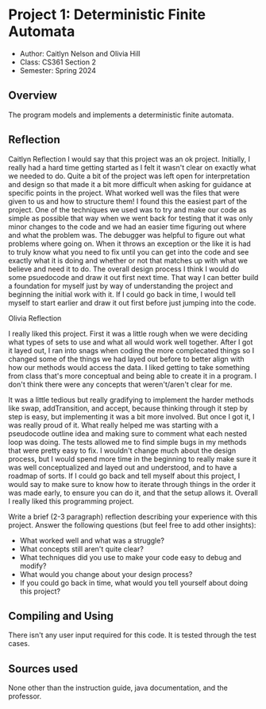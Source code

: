 # Project 1: Deterministic Finite Automata

* Author: Caitlyn Nelson and Olivia Hill
* Class: CS361 Section 2
* Semester: Spring 2024

## Overview

The program models and implements a deterministic finite automata.

## Reflection

Caitlyn Reflection
I would say that this project was an ok project. Initially, I really had a hard time getting started as I felt it wasn't clear on exactly what we needed to do. Quite a bit of the project was left open for interpretation and design so that made it a bit more difficult when asking for guidance at specific points in the project. What worked well was the files that were given to us and how to structure them! I found this the easiest part of the project. One of the techniques we used was to try and make our code as simple as possible that way when we went back for testing that it was only minor changes to the code and we had an easier time figuring out where and what the problem was. The debugger was helpful to figure out what problems where going on. When it throws an exception or the like it is had to truly know what you need to fix until you can get into the code and see exactly what it is doing and whether or not that matches up with what we believe and need it to do. 
The overall design process I think I would do some psuedocode and draw it out first next time. That way I can better build a foundation for myself just by way of understanding the project and beginning the initial work with it. If I could go back in time, I would tell myself to start earlier and draw it out first before just jumping into the code.

Olivia Reflection
<p>I really liked this project. First it was a little rough when we were deciding what types of sets to use and what all would work well together. After I got it layed out, I ran into snags when coding the more complecated things so I changed some of the things we had layed out before to better align with how our methods would access the data. I liked getting to take something from class that's more conceptual and being able to create it in a program. I don't think there were any concepts that weren't/aren't clear for me.</p>
<p>It was a little tedious but really gradifying to implement the harder methods like swap, addTransition, and accept, because thinking through it step by step is easy, but implementing it was a bit more involved. But once I got it, I was really proud of it. What really helped me was starting with a pseudocode outline idea and making sure to comment what each nested loop was doing. The tests allowed me to find simple bugs in my methods that were pretty easy to fix. I wouldn't change much about the design process, but I would spend more time in the beginning to really make sure it was well conceptualized and layed out and understood, and to have a roadmap of sorts. If I could go back and tell myself about this project, I would say to make sure to know how to iterate through things in the order it was made early, to ensure you can do it, and that the setup allows it. Overall I really liked this programming project.</p>



Write a brief (2-3 paragraph) reflection describing your experience with this 
project. Answer the following questions (but feel free to add other insights): 
- What worked well and what was a struggle?
- What concepts still aren't quite clear?
- What techniques did you use to make your code easy to debug and modify?
- What would you change about your design process?
- If you could go back in time, what would you tell yourself about doing this project?

## Compiling and Using

There isn't any user input required for this code. It is tested through the test cases.

## Sources used

None other than the instruction guide, java documentation, and the professor.
